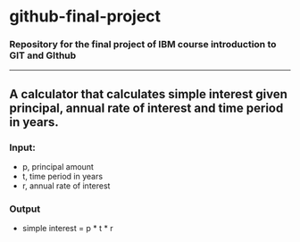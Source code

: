 # github-final-project
### Repository for the final project of IBM course introduction to GIT and GIthub
-----------------------------------------------------------------------------

## A calculator that calculates simple interest given principal, annual rate of interest and time period in years.
### Input:
   -  p, principal amount
   -  t, time period in years
   -  r, annual rate of interest
### Output
   -   simple interest = p * t * r

